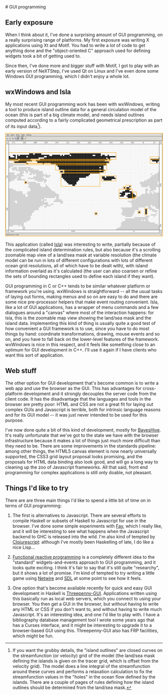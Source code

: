 <div class="row">
<div class="col">
# GUI programming

## Early exposure

When I think about it, I've done a surprising amount of GUI
programming, on a really surprising range of platforms.  My first
exposure was writing X applications using Xt and Motif.  You had to
write a *lot* of code to get anything done and the "object-oriented C"
approach used for defining widgets took a bit of getting used to.

Since then, I've done more and bigger stuff with Motif, I got to play
with an early version of NeXTStep, I've used Qt on Linux and I've even
done some Windows GUI programming, which I didn't enjoy a whole lot.

## wxWindows and Isla

My most recent GUI programming work has been with wxWindows, writing a
tool to produce island outline data for a general circulation model of
the ocean (this is part of a big climate model, and needs island
outlines computed according to a fairly complicated geometrical
prescription as part of its input data[^1]).

<a href="misc-images/isla-screenshot.png"><div class="img-left">![Isla](misc-images/isla-screenshot.png)</div></a>

This application (called [Isla](https://github.com/ian-ross/isla)) was
interesting to write, partially because of the complicated island
determination rules, but also because it's a scrolling zoomable map
view of a land/sea mask at variable resolution (the climate model can
be run in lots of different configurations with lots of different
ocean grid resolutions, all of which have to be dealt with), with
island information overlaid as it's calculated (the user can also
coarsen or refine the sets of bounding rectangles used to define each
island if they want).

GUI programming in C or C++ tends to be similar whatever platform or
framework you're using.  wxWindows is straightforward -- all the usual
tasks of laying out forms, making menus and so on are easy to do and
there are some nice pre-processor helpers that make event routing
convenient.  Isla, like a lot of GUI applications, has a wrapper of
menu commands and a few dialogues around a "canvas" where most of the
interaction happens: for Isla, this is the zoomable map view showing
the land/sea mask and the island data.  Implementing this kind of
thing is usually quite a good test of how convenient a GUI framework
is to use, since you have to do most things by hand: coordinate
transformations, drawing, mouse events and so on, and you have to fall
back on the lower-level features of the framework.  wxWindows is nice
in this respect, and it feels like something close to an optimum for
GUI development in C++.  I'll use it again if I have clients who want
this sort of application.


## Web stuff

The other option for GUI development that's become common is to write
a web app and use the browser as the GUI.  This has advantages for
cross-platform development and it strongly decouples the server code
from the client code.  It has the disadvantage that the languages and
tools in the browser are pretty poor: HTML and CSS are not a great fit
for laying out complex GUIs and Javascript is terrible, both for
intrinsic language reasons and for its GUI model -- it was just never
intended to be used for this purpose.

I've now done quite a bit of this kind of development, mostly for
[BayesHive](http://www.bayeshive.com).  It's really unfortunate that
we've got to the state we have with the browser infrastructure because
it makes a lot of things just much more difficult than they need to
be.  There are some improvements in the standards pipeline: among
other things, the HTML5 canvas element is now nearly universally
supported, the CSS3 grid layout proposal looks promising, and the
proposals for HTML data binding also look good, and will go a long way
to cleaning up the zoo of Javascript frameworks.  All that said, front
end programming for complex applications is still only doable, not
pleasant.


## Things I'd like to try

There are are three main things I'd like to spend a little bit of time
on in terms of GUI programming:

1. The first is alternatives to Javascript.  There are several efforts
   to compile Haskell or subsets of Haskell to Javascript for use in
   the browser.  I've done some simple experiments with [Fay][fay],
   which I really like, and it will be interesting to see what happens
   when the Javascript backend to GHC is released into the wild.  I'm
   also kind of tempted by
   [Clojurescript](https://github.com/clojure/clojurescript): although
   I've mostly been Haskelling of late, I do like a nice Lisp...

2. [Functional reactive programming][frp] is a completely different
   idea to the "standard" widgets-and-events approach to GUI
   programming, and it looks quite exciting.  I think it's fair to say
   that it's still quite "researchy", but it shows a lot of promise.
   I'm kind of tempted to try writing a little game using
   [Netwire][netwire] and [SDL][sdl] at some point to see how it
   feels.

3. One option that's become available recently for quick and easy GUI
   development in Haskell is [Threepenny-GUI][three].  Applications
   written using this basically run as local web servers, which you
   connect to using your browser.  You then get a GUI in the browser,
   but without having to write any HTML or CSS if you don't want to,
   and without having to write much Javascript.  It's an interesting
   idea, and one I'd like to play with.  I have a bibliography
   database management tool I wrote some years ago that has a Curses
   interface, and it might be interesting to upgrade it to a
   browser-based GUI using this.  Threepenny-GUI also has FRP
   facilities, which might be fun.


[^1]: If you want the grubby details, the "island outlines" are closed
      curves on the streamfunction (or velocity) grid of the model
      (the land/sea mask defining the islands is given on the tracer
      grid, which is offset from the velocity grid).  The model does a
      line integral of the streamfunction around these curves and
      performs a relaxation calculation to fix the streamfunction
      values in the "holes" in the ocean flow defined by the islands.
      There are a couple of pages of rules defining how the island
      outlines should be determined from the land/sea mask.

[fay]: /blog/posts/2012/11/13/fay-ring-oscillator/index.html
[frp]: https://en.wikipedia.org/wiki/Functional_reactive_programming
[netwire]: http://hackage.haskell.org/package/netwire
[sdl]: https://en.wikipedia.org/wiki/Simple_DirectMedia_Layer
[three]: http://www.haskell.org/haskellwiki/Threepenny-gui

</div>
</div>
